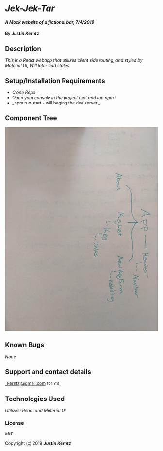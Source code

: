 # _Jek-Jek-Tar_

#### _A Mock website of a fictional bar, 7/4/2019_

#### By _**Justin Kerntz**_

## Description

_This is a React webapp that utilizes client side routing, and styles by Material UI, Will later add states_

## Setup/Installation Requirements

* _Clone Repo_
* _Open your console in the project root and run npm i_
* _npm run start - will beging the dev server _

## Component Tree

![Component Tree](/tree.jpg?raw=true)


## Known Bugs

_None_

## Support and contact details

_kerntzj@gmail.com for ?'s_

## Technologies Used

_Utilizes: React and Material UI_

### License

*MIT*

Copyright (c) 2019 **_Justin Kerntz_**